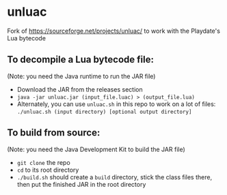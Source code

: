 # unluac
Fork of https://sourceforge.net/projects/unluac/ to work with the Playdate's Lua bytecode

## To decompile a Lua bytecode file:
(Note: you need the Java runtime to run the JAR file)

- Download the JAR from the releases section
- `java -jar unluac.jar (input_file.luac) > (output_file.lua)`
- Alternately, you can use `unluac.sh` in this repo to work on a lot of files:
	`./unluac.sh (input directory) [optional output directory]`

## To build from source:
(Note: you need the Java Development Kit to build the JAR file)

- `git clone` the repo
- `cd` to its root directory
- `./build.sh` should create a `build` directory, stick the class files there, then put the finished JAR in the root directory
